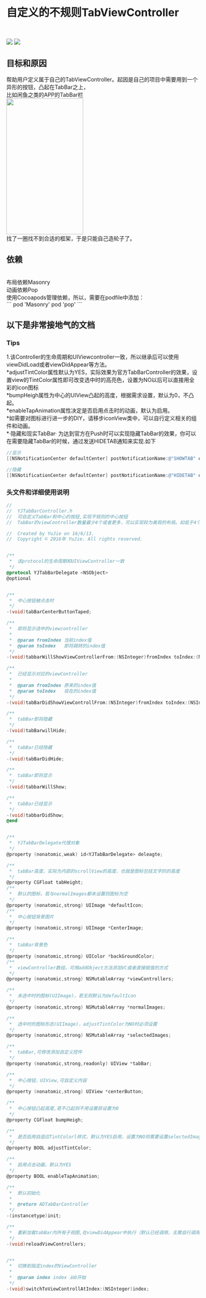 <h1>自定义的不规则TabViewController</h1></br>

<a href="http://i1.piimg.com/4851/a164f31dab2dd803.png" title="点击显示原始图片"><img src="http://i1.piimg.com/4851/a164f31dab2dd803t.jpg"></a>
<a href="http://i1.piimg.com/4851/c80c297f6c30dcaf.png" title="点击显示原始图片"><img src="http://i1.piimg.com/4851/c80c297f6c30dcaft.jpg"></a>

<h2>目标和原因</h2>
帮助用户定义属于自己的TabViewController。起因是自己的项目中需要用到一个异形的按钮，凸起在TabBar之上，</br>
比如闲鱼之类的APP的TabBar栏</br>
<img src="http://img7.qiyipic.com/image/appstore/20151221/7d/a7/201377220_89_1_1450703699402_16x9.jpg" width="200" height ="355"></br>
找了一圈找不到合适的框架，于是只能自己造轮子了。</br>

<h2>依赖</h2></br>
布局依赖Masonry</br>
动画依赖Pop</br>
使用Cocoapods管理依赖，所以，需要在podfile中添加：</br>
```
pod 'Masonry'
pod 'pop'
```

<h2>以下是非常接地气的文档</2>
<h3>Tips</h3>
1.该Controller的生命周期和UIViewcontroller一致，所以继承后可以使用viewDidLoad或者viewDidAppear等方法。</br>
*adjustTintColor属性默认为YES，实际效果为官方TabBarController的效果，设置view的TintColor属性即可改变选中时的高亮色，设置为NO以后可以直接用全彩的icon图标</br>
*bumpHeigh属性为中心的UIView凸起的高度，根据需求设置，默认为0，不凸起。</br>
*enableTapAnimation属性决定是否启用点击时的动画，默认为启用。</br>
*如需要对图标进行进一步的DIY，请移步iconView类中，可以自行定义相关的组件和动画。</br>
*·隐藏和现实TabBar· 为达到官方在Push时可以实现隐藏TabBar的效果，你可以在需要隐藏TabBar的时候，通过发送HIDETAB通知来实现.如下</br>

```Objective-C
//显示
[[NSNotificationCenter defaultCenter] postNotificationName:@"SHOWTAB" object:nil];

//隐藏
[[NSNotificationCenter defaultCenter] postNotificationName:@"HIDETAB" object:nil];
```

<h3>头文件和详细使用说明</h3>

```Objective-C
//
//  YJTabBarController.h
//  可自定义TabBar和中心的按钮,实现不规则的中心按钮
//  TabBar的viewController数量最少4个或者更多，可以实现较为美观的布局。如低于4个需自己实现相关的布局。

//  Created by YuJie on 16/6/13.
//  Copyright © 2016年 YuJie. All rights reserved.


/**
 *  该protocol的生命周期和UIViewController一致
 */
@protocol YJTabBarDelegate <NSObject>
@optional


/**
 *  中心按钮被点击时
 */
-(void)tabBarCenterButtonTaped;

/**
 *  即将显示选中的viewcontroller
 *
 *  @param fromIndex 当前index值
 *  @param toIndex   即将跳转的index值
 */
-(void)tabbarWillShowViewControllerFrom:(NSInteger)fromIndex toIndex:(NSInteger)toIndex;

/**
 *  已经显示对应的viewController
 *
 *  @param fromIndex 原来的index值
 *  @param toIndex   现在的index值
 */
-(void)tabBarDidShowViewControllFrom:(NSInteger)fromIndex toIndex:(NSInteger)toIndex;

/**
 *  tabBar即将隐藏
 */
-(void)tabBarwillHide;

/**
 *  tabBar已经隐藏
 */
-(void)tabBarDidHide;

/**
 *  tabBar即将显示
 */
-(void)tabbarWillShow;

/**
 *  tabBar已经显示
 */
-(void)tabbarDidShow;
@end


/**
 *  YJTabBarDelegate代理对象
 */
@property (nonatomic,weak) id<YJTabBarDelegate> deleagte;

/**
 *  tabBar高度，实际为内部的scrollView的高度，也就是图标包括文字的的高度
 */
@property CGFloat tabHeight;
/**
 *  默认的图标，若与normalImages都未设置则图标为空
 */
@property (nonatomic,strong) UIImage *defaultIcon;
/**
 *  中心按钮背景图片
 */
@property (nonatomic,strong) UIImage *CenterImage;

/**
 *  tabBar背景色
 */
@property (nonatomic,strong) UIColor *backGroundColor;
/**
 *  viewController数组，可用addObject方法添加VC或者直接赋值的方式
 */
@property (nonatomic,strong) NSMutableArray *viewControllers;

/**
 *  未选中时的图标(UIImage)，若无则默认为defaultIcon
 */
@property (nonatomic,strong) NSMutableArray *normalImages;

/**
 *  选中时的图标形态(UIImage)，adjustTintColor为NO时必须设置
 */
@property (nonatomic,strong) NSMutableArray *selectedImages;

/**
 *  tabBar,可修改添加自定义控件
 */
@property (nonatomic,strong,readonly) UIView *tabBar;

/**
 *  中心按钮，UIView,可自定义内容
 */
@property (nonatomic,strong) UIView *centerButton;

/**
 *  中心按钮凸起高度,若不凸起则不用设置获设置为0
 */
@property CGFloat bumpHeigh;

/**
 *  是否启用自适应TintColorl样式，默认为YES启用，设置为NO则需要设置selectedImages
 */
@property BOOL adjustTintColor;

/**
 *  启用点击动画，默认为YES
 */
@property BOOL enableTapAnimation;

/**
 *  默认初始化
 *
 *  @return ADTabBarController
 */
-(instancetype)init;

/**
 *  重新加载tabBar内所有子视图,在viewDidAppear中执行（默认已经调用，无需自行调用）
 */
-(void)reloadViewControllers;


/**
 *  切换到指定index的ViewController
 *
 *  @param index index 从0开始
 */
-(void)switchToViewControllAtIndex:(NSInteger)index;

```
